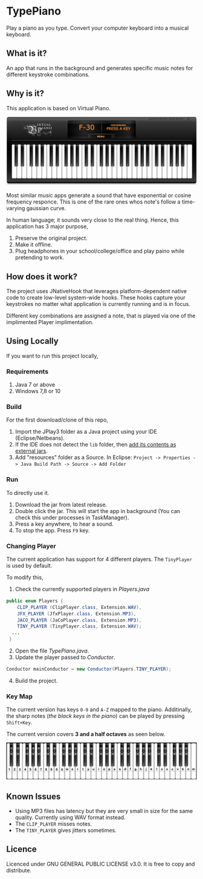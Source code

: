 # TypePiano

Play a piano as you type. Convert your computer keyboard into a musical keyboard.

## What is it?

An app that runs in the background and generates specific music notes for different keystroke combinations.

## Why is it?

This application is based on Virtual Piano.

![](/docs/piano.png)

Most similar music apps generate a sound that have exponential or cosine frequency responce. This is one of the rare ones whos note's follow a time-varying gaussian curve. 

In human language; it sounds very close to the real thing. Hence, this application has 3 major purpose,

1. Preserve the original project.
2. Make it offline.
3. Plug headphones in your school/college/office and play paino while pretending to work. 

## How does it work?

The project uses JNativeHook that leverages platform-dependent native code to create low-level system-wide hooks. These hooks capture your keystrokes no matter what application is currently running and is in focus.

Different key combinations are assigned a note, that is played via one of the implimented Player implimentation.

## Using Locally

If you want to run this project locally,

### Requirements

1. Java 7 or above
2. Windows 7,8 or 10

### Build

For the first download/clone of this repo,

1. Import the JPlay3 folder as a Java project using your IDE (Eclipse/Netbeans).
2. If the IDE does not detect the `lib` folder, then [add its contents as external jars](http://www.wikihow.com/Add-JARs-to-Project-Build-Paths-in-Eclipse-(Java)).
3. Add "resources" folder as a Source. In Eclipse: `Project -> Properties -> Java Build Path -> Source -> Add Folder`

### Run

To directly use it.

1. Download the jar from latest release.
1. Double click the jar. This will start the app in background (You can check this under processes in TaskManager).
2. Press a key anywhere, to hear a sound.
3. To stop the app. Press `F9` key.

### Changing Player

The current application has support for 4 different players. The `TinyPlayer` is used by default.

To modify this,
 
1. Check the currently supported players in _Players.java_
```java
public enum Players {
	CLIP_PLAYER (ClipPlayer.class, Extension.WAV),
	JFX_PLAYER (JfxPlayer.class, Extension.MP3),
	JACO_PLAYER (JaCoPlayer.class, Extension.MP3),
	TINY_PLAYER (TinyPlayer.class, Extension.WAV);
  ...
 }
 ```
 2. Open the file _TypePiano.java_.
 3. Update the player passed to _Conductor_.
 ```java
Conductor mainConductor = new Conductor(Players.TINY_PLAYER);
 ```
 4. Build the project.
 
### Key Map

The current version has keys `0-9` and `A-Z` mapped to the piano. Additinally, the sharp notes (_the black keys in the piano_) can be played by pressing `Shift+Key`. 

The current version covers **3 and a half octaves** as seen below.

![](/docs/keymap.png)

## Known Issues

* Using MP3 files has latency but they are very small in size for the same quality. Currently using WAV format instead.
* The `CLIP_PLAYER` misses notes.
* The `TINY_PLAYER` gives jitters sometimes.

## Licence

Licenced under GNU GENERAL PUBLIC LICENSE v3.0. It is free to copy and distribute.
